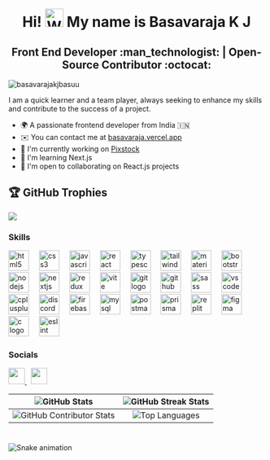 <h1 align="center"> Hi! <img src="https://user-images.githubusercontent.com/18350557/176309783-0785949b-9127-417c-8b55-ab5a4333674e.gif" width="36" height="36" alt="Waving Hand Emoji"> My name is Basavaraja K J</h1>

<h2 align="center"> Front End Developer :man_technologist: | Open-Source Contributor :octocat: </h2>

<p align="left"> <img src="https://komarev.com/ghpvc/?username=basavarajakjbasuu&label=Profile%20views&color=0e75b6&style=flat" alt="basavarajakjbasuu" /> </p>


I am a quick learner and a team player, always seeking to enhance my skills and contribute to the success of a project.
<br/>
* 🌍 A passionate frontend developer from India 🇮🇳
* ✉️ You can contact me at [basavaraja.vercel.app](mailto:https://basavaraja.vercel.app/)
* 🚀 I'm currently working on [Pixstock](http://github.com/Basavarajakjbasuu/pixastock)
* 🧠 I'm learning Next.js
* 🤝 I'm open to collaborating on React.js projects



## 🏆 GitHub Trophies
![](https://github-profile-trophy.vercel.app/?username=Basavarajakjbasuu&theme=radical&no-frame=false&no-bg=true&margin-w=4)

### Skills

<div align="left">
  <img src="https://skillicons.dev/icons?i=html" height="40" alt="html5 logo"  />
  <img width="12" />
  <img src="https://skillicons.dev/icons?i=css" height="40" alt="css3 logo"  />
  <img width="12" />
  <img src="https://skillicons.dev/icons?i=js" height="40" alt="javascript logo"  />
  <img width="12" />
  <img src="https://skillicons.dev/icons?i=react" height="40" alt="react logo"  />
  <img width="12" />
  <img src="https://skillicons.dev/icons?i=ts" height="40" alt="typescript logo"  />
  <img width="12" />
  <img src="https://skillicons.dev/icons?i=tailwind" height="40" alt="tailwindcss logo"  />
  <img width="12" />
  <img src="https://skillicons.dev/icons?i=materialui" height="40" alt="materialui logo"  />
  <img width="12" />
  <img src="https://skillicons.dev/icons?i=bootstrap" height="40" alt="bootstrap logo"  />
  <img width="12" />
  <img src="https://skillicons.dev/icons?i=nodejs" height="40" alt="nodejs logo"  />
  <img width="12" />
  <img src="https://skillicons.dev/icons?i=nextjs" height="40" alt="nextjs logo"  />
  <img width="12" />
  <img src="https://skillicons.dev/icons?i=redux" height="40" alt="redux logo"  />
  <img width="12" />
  <img src="https://skillicons.dev/icons?i=vite" height="40" alt="vite logo"  />
  <img width="12" />
  <img src="https://skillicons.dev/icons?i=git" height="40" alt="git logo"  />
  <img width="12" />
  <img src="https://skillicons.dev/icons?i=github" height="40" alt="github logo"  />
  <img width="12" />
  <img src="https://skillicons.dev/icons?i=sass" height="40" alt="sass logo"  />
  <img width="12" />
  <img src="https://skillicons.dev/icons?i=vscode" height="40" alt="vscode logo"  />
  <img width="12" />
  <img src="https://skillicons.dev/icons?i=cpp" height="40" alt="cplusplus logo"  />
  <img width="12" />
  <img src="https://skillicons.dev/icons?i=discord" height="40" alt="discord logo"  />
  <img width="12" />
  <img src="https://skillicons.dev/icons?i=firebase" height="40" alt="firebase logo"  />
  <img width="12" />
  <img src="https://skillicons.dev/icons?i=mysql" height="40" alt="mysql logo"  />
  <img width="12" />
  <img src="https://skillicons.dev/icons?i=postman" height="40" alt="postman logo"  />
  <img width="12" />
  <img src="https://skillicons.dev/icons?i=prisma" height="40" alt="prisma logo"  />
  <img width="12" />
  <img src="https://skillicons.dev/icons?i=replit" height="40" alt="replit logo"  />
  <img width="12" />
  <img src="https://skillicons.dev/icons?i=figma" height="40" alt="figma logo"  />
  <img width="12" />
  <img src="https://skillicons.dev/icons?i=c" height="40" alt="c logo"  />
  <img width="12" />
  <img src="https://cdn.jsdelivr.net/gh/devicons/devicon/icons/eslint/eslint-original.svg" height="40" alt="eslint logo"  />
</div>

### Socials

<div align="left">
  <a href="https://www.github.com/Basavarajakjbasuu" target="_blank" rel="noreferrer">
    <picture>
      <source media="(prefers-color-scheme: dark)" srcset="https://raw.githubusercontent.com/danielcranney/readme-generator/main/public/icons/socials/github-dark.svg" />
      <source media="(prefers-color-scheme: light)" srcset="https://raw.githubusercontent.com/danielcranney/readme-generator/main/public/icons/socials/github.svg" />
      <img src="https://raw.githubusercontent.com/danielcranney/readme-generator/main/public/icons/socials/github.svg" width="32" height="32" />
    </picture>
  </a>&nbsp;
  <a href="https://www.linkedin.com/in/basavarajakj" target="_blank" rel="noreferrer">
    <picture>
      <source media="(prefers-color-scheme: dark)" srcset="https://raw.githubusercontent.com/danielcranney/readme-generator/main/public/icons/socials/linkedin-dark.svg" />
      <source media="(prefers-color-scheme: light)" srcset="https://raw.githubusercontent.com/danielcranney/readme-generator/main/public/icons/socials/linkedin.svg" />
      <img src="https://raw.githubusercontent.com/danielcranney/readme-generator/main/public/icons/socials/linkedin.svg" width="32" height="32" />
    </picture>
  </a>
</div>


| ![GitHub Stats](https://github-readme-stats.vercel.app/api?username=Basavarajakjbasuu&theme=dark&hide_border=false&include_all_commits=false&count_private=true) | ![GitHub Streak Stats](https://github-readme-streak-stats.herokuapp.com/?user=Basavarajakjbasuu&theme=dark&hide_border=false) |
|:---:|:---:|
| ![GitHub Contributor Stats](https://github-contributor-stats.vercel.app/api?username=Basavarajakjbasuu&limit=5&theme=dark&combine_all_yearly_contributions=true) | ![Top Languages](https://github-readme-stats.vercel.app/api/top-langs/?username=Basavarajakjbasuu&theme=dark&hide_border=false&include_all_commits=false&count_private=true&layout=compact) |

###

<br clear="both">

<img src="https://raw.githubusercontent.com/maurodesouza/maurodesouza/output/snake.svg" alt="Snake animation" />

###


